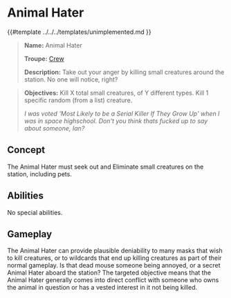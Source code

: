 # Animal Hater

{{#template ../../../templates/unimplemented.md }}

> **Name:** Animal Hater
>
> **Troupe:** [Crew](../crew.md)
>
> **Description:** Take out your anger by killing small creatures around the station. No one will notice, right?

> **Objectives:** Kill X total small creatures, of Y different types. Kill 1 specific random (from a list) creature.
>
> *I was voted 'Most Likely to be a Serial Killer If They Grow Up' when I was in space highschool. Don't you think thats fucked up to say about someone, Ian?*

## Concept

The Animal Hater must seek out and Eliminate small creatures on the station, including pets.

## Abilities

No special abilities.

## Gameplay

The Animal Hater can provide plausible deniability to many masks that wish to kill creatures, or to wildcards that end up killing creatures as part of their normal gameplay. Is that dead mouse someone being annoyed, or a secret Animal Hater aboard the station? The targeted objective means that the Animal Hater generally comes into direct conflict with someone who owns the animal in question or has a vested interest in it not being killed.